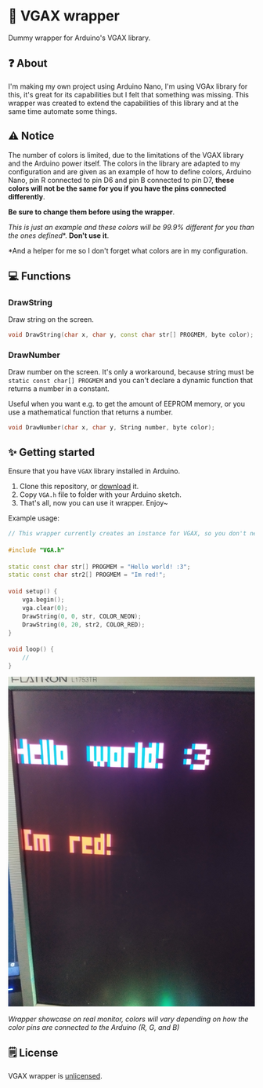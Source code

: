 # 🌸 VGAX wrapper

Dummy wrapper for Arduino's VGAX library.

## ❓ About

I'm making my own project using Arduino Nano, I'm using VGAx library for this, it's great for its capabilities but I felt that something was missing. This wrapper was created to extend the capabilities of this library and at the same time automate some things.

## ⚠️ Notice

The number of colors is limited, due to the limitations of the VGAX library and the Arduino power itself. The colors in the library are adapted to my configuration and are given as an example of how to define colors, Arduino Nano, pin R connected to pin D6 and pin B connected to pin D7, **these colors will not be the same for you if you have the pins connected differently**.

**Be sure to change them before using the wrapper**.

**This is just an example* and these colors will be 99.9% different for you than the ones defined**. **Don't use it**.

*And a helper for me so I don't forget what colors are in my configuration.

## 💻 Functions

### DrawString

Draw string on the screen.

```cpp
void DrawString(char x, char y, const char str[] PROGMEM, byte color);
```

### DrawNumber

Draw number on the screen. It's only a workaround, because string must be `static const char[] PROGMEM` and you can't declare a dynamic function that returns a number in a constant.

Useful when you want e.g. to get the amount of EEPROM memory, or you use a mathematical function that returns a number.

```cpp
void DrawNumber(char x, char y, String number, byte color);
```

## ✨ Getting started

Ensure that you have `VGAX` library installed in Arduino.

1. Clone this repository, or [download](https://github.com/sech1p/vgax-wrapper/archive/refs/heads/main.zip) it.
2. Copy `VGA.h` file to folder with your Arduino sketch.
3. That's all, now you can use it wrapper. Enjoy~

Example usage:

```cpp
// This wrapper currently creates an instance for VGAX, so you don't need to do that anymore

#include "VGA.h"

static const char str[] PROGMEM = "Hello world! :3";
static const char str2[] PROGMEM = "Im red!";

void setup() {
    vga.begin();
    vga.clear(0);
    DrawString(0, 0, str, COLOR_NEON);
    DrawString(0, 20, str2, COLOR_RED);
}

void loop() {
    //
}
```

![Wrapper showcase on real monitor, neon-like word "Hello world! :3" on top, red word "Im red!" a little lower](screenshot.jpg)

*Wrapper showcase on real monitor, colors will vary depending on how the color pins are connected to the Arduino (R, G, and B)*

## 🗒️ License

VGAX wrapper is [unlicensed](LICENSE).
